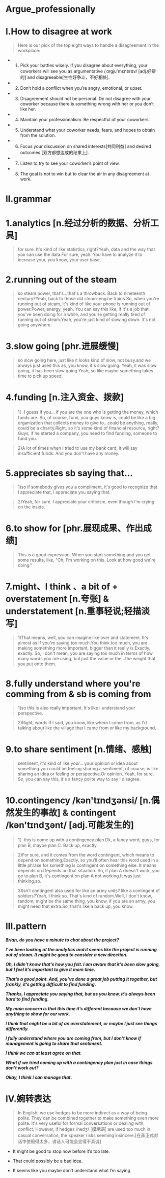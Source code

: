 # Argue_professionally
# I.How to disagree at work
> Here is our pick of the top eight ways to handle a disagreement in the workplace:

- 1. Pick your battles wisely. If you disagree about everything, your coworkers will see you as argumentative /ˌɑrɡju'mɛntətɪv/ [adj.好辩的] and disagreeable[生性好争斗，不好相处].

- 2. Don’t hold a conflict when you’re angry, emotional, or upset.

- 3. Disagreement should not be personal. Do not disagree with your coworker because there is something wrong with her or you don’t like her.

- 4. Maintain your professionalism. Be respectful of your coworkers.

- 5. Understand what your coworker needs, fears, and hopes to obtain from the solution.

- 6. Focus your discussion on shared interests[共同利益] and desired outcomes [双方都想达成的结果上].

- 7. Listen to try to see your coworker’s point of view.

- 8. The goal is not to win but to clear the air in any disagreement at work.

# II.grammar
# 1.analytics [n.经过分析的数据、分析工具]
> for sure. It's kind of like statistics, right?Yeah, data and the way that you can use the data.For sure, yeah. You have to analyze it to increase your, you know, your user base.

# 2.running out of the steam 
>  so steam power, that's...that's a throwback. Back to nineteenth century?Yeah, back to those old steam-engine trains.So, when you're running out of steam, it's kind of like your phone is running out of power.Power, energy, yeah. You can say this like, if it's a job that you've been doing for a while, and you're getting really tired of running out of steam.Yeah, you're just kind of slowing down. It's not going anywhere.

# 3.slow going [phr.进展缓慢]
> so slow going here, just like it looks kind of slow, not busy.and we always just used this as, you know, it's slow going. Yeah, it was slow going, it has been slow going.Yeah, so like maybe something takes time to pick up speed.

# 4.funding [n.注入资金、拨款]
> 1）I guess if you... if you are the one who is getting the money, which funds are. So, of course, fund, you guys know is, could be like a big organization that collects money to give to...could be anything, really, could be a charity.Right, so it's some kind of financial resource, right? Guys, if he started a company, you need to find funding, someone to fund you.

> 2)A lot of times when I tried to use my bank card, it will say insufficient funds. And you don't have any money.

# 5.appreciates sb saying that...
> 1)so if somebody gives you a compliment, it's good to recognize that. I appreciate that, I appreciate you saying that.

> 2)Yeah, for sure. I appreciate your criticism, even though I'm crying on the inside.

# 6.to show for [phr.展现成果、作出成绩]
> This is a good expression. When you start something and you get some results, like, "Oh, I'm working on this. Look at how good we're doing."

# 7.might、I think 、a bit of + overstatement [n.夸张] & understatement [n.重事轻说;轻描淡写]
> 1)That means, well, you can imagine like over and statement. It's almost as if you're saying too much.You think too much, you are making something more important, bigger than it really is.Exactly, exactly. So, I don't mean, you are saying too much in terms of how many words you are using, but just the value or the...the weight that you put onto them.

# 8.fully understand where you're comming from & sb is coming from 
> 1)so this is also really important. It's like I understand your perspective.

> 2)Right, words if I said, you know, like where I come from, as I'd talking about like the village that I came from or like my background.

# 9.to share sentiment [n.情绪、感触]
> sentiment, it's kind of like your... your opinion or idea about something.you could be feeling.sharing a sentiment, of course, is like sharing an idea or feeling or perspective.Or opinion. Yeah, for sure. So, you can say this, it's a fancy polite way to say I disagree.

# 10.contingency /kən'tɪndʒənsi/ [n.偶然发生的事故] & contingent /kən'tɪndʒənt/ [adj.可能发生的]
> 1）this is come up with a contingency plan.Ok, a fancy word, guys, for plan B, maybe plan C. Back up, exactly. 

> 2)For sure, and it comes from the word contingent, which means to depend on something.Exactly, so you'll often hear this word used in a little phrase for something is contingent on something else. It means depends on.Depends on that situation. So, if plan A doesn't work, you go to plan B, it's contingent on plan A not working.It was just thinking,so.

> 3)Isn't contingent also used for like an army units? like a contingent of soldiers?Yeah, I think so. That's kind of random.Well, I don't know, random, might be the same thing, you know, if you are an army, you might need that extra.So, that's like a back up, you know.

# III.pattern

***Brian, do you have a minute to chat about the project?***

***I’ve been looking at the analytics and it seems like the project is running out of steam. It might be good to consider a new direction.***

***Oh, I didn’t know that’s how you felt. I am aware that it’s been slow going, but I feel it’s important to give it more time.***

***That’s a good point. And, you’ve done a great job putting it together, but frankly, it’s getting difficult to find funding.***

***Thanks, I appreciate you saying that, but as you know, it’s always been hard to find funding.***

***My main concern is that this time it’s different because we don’t have anything to show for our work.***

***I think that might be a bit of an overstatement, or maybe I just see things differently.***

***I fully understand where you are coming from, but I don’t know if management is going to share that sentiment.***

***I think we can at least agree on that.***

***What if we tried coming up with a contingency plan just in case things don’t work out?***

***Okay, I think I can manage that.***

# IV.婉转表达
> In English, we use hedges to be more indirect as a way of being polite. They can be combined together to make something even more polite. It's very useful for formal conversations or dealing with conflict. However, if hedges /hedʒ/ [模糊语] are used too much in casual conversation, the speaker risks seeming insincere.[在非正式对话中使用得太多，讲话人可能会显得不真诚]

- It might be good to stop now before it’s too late.

- That could possibly be a bad idea.

- It seems like you maybe don’t understand what I’m saying.








